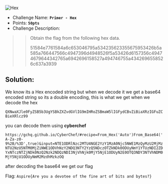 ![Hex](https://user-images.githubusercontent.com/33517160/113944955-14270e00-980e-11eb-8ef8-d34a37e56f6d.png)

- Challenge Name: **`Primer - Hex`**
- Points: **`50pts`**
- Challenge Description:
>> Obtain the flag from the following hex data.
>>
>>  51584e7761584a6c653046795a534235623355675953426b5a585a766447566c4947396d4948526f5a53426d6157356c49474679644342765a6942696158527a494746755a4342696558526c637a3939

## Solution:
We know its a Hex encoded string but when we decode it we get a base64 encoded string so its a double encoding,
this is what we get when we decode the hex 

`QXNwaXJle0FyZSB5b3UgYSBkZXZvdGVlIG9mIHRoZSBmaW5lIGFydCBvZiBiaXRzIGFuZCBieXRlcz99`


you can decode them using **cyberchef**

`https://gchq.github.io/CyberChef/#recipe=From_Hex('Auto')From_Base64('A-Za-z0-9%2B/%3D',true)&input=NTE1ODRlNzc2MTU4NGE2YzY1MzA0Njc5NWE1MzQyMzU2MjMzNTU2NzU5NTM0MjZiNWE1ODVhNzY2NDQ3NTY2YzQ5NDczOTZkNDk0ODUyNmY1YTUzNDI2ZDYxNTczNTZjNDk0NzQ2Nzk2NDQzNDI3NjVhNjk0MjY5NjE1ODUyN2E0OTQ3NDY3NTVhNDM0MjY5NjU1ODUyNmM2MzdhMzkzOQ`

after decoding the base64 we get our flag

Flag: `Aspire{Are you a devotee of the fine art of bits and bytes?}`

